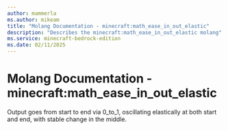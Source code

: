 ```yaml
---
author: mammerla
ms.author: mikeam
title: "Molang Documentation - minecraft:math_ease_in_out_elastic"
description: "Describes the minecraft:math_ease_in_out_elastic molang"
ms.service: minecraft-bedrock-edition
ms.date: 02/11/2025 
---
```


# Molang Documentation - minecraft:math_ease_in_out_elastic

Output goes from start to end via 0_to_1, oscillating elastically at both start and end, with stable change in the middle.
